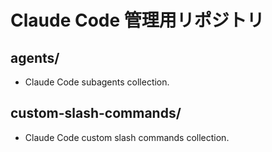 # Claude Code 管理用リポジトリ

## agents/

- Claude Code subagents collection.

## custom-slash-commands/

- Claude Code custom slash commands collection.
